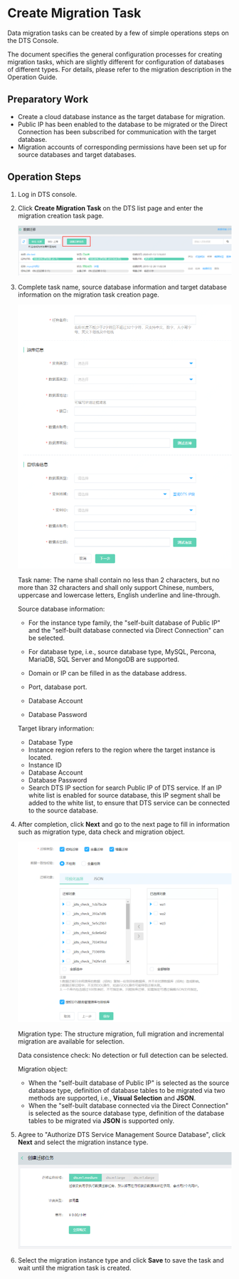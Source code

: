 # Create Migration Task

Data migration tasks can be created by a few of simple operations steps on the DTS Console.

The document specifies the general configuration processes for creating migration tasks, which are slightly different for configuration of databases of different types. For details, please refer to the migration description in the Operation Guide.

## Preparatory Work

- Create a cloud database instance as the target database for migration.
- Public IP has been enabled to the database to be migrated or the Direct Connection has been subscribed for communication with the target database.
- Migration accounts of corresponding permissions have been set up for source databases and target databases.

## Operation Steps

1. Log in DTS console.

2. Click **Create Migration Task** on the DTS list page and enter the migration creation task page.

   ![](../../../../image/Data-Transmission-Service/dts-010.png)

3. Complete task name, source database information and target database information on the migration task creation page.

   ![](../../../../image/Data-Transmission-Service/dts-001.png)

   Task name: The name shall contain no less than 2 characters, but no more than 32 characters and shall only support Chinese, numbers, uppercase and lowercase letters, English underline and line-through.

   Source database information:

   - For the instance type family, the "self-built database of Public IP" and the "self-built database connected via Direct Connection" can be selected.

   - For database type, i.e., source database type, MySQL, Percona, MariaDB, SQL Server and MongoDB are supported.
   - Domain or IP can be filled in as the database address.
   - Port, database port.
   - Database Account
   - Database Password

   Target library information:

   - Database Type
   - Instance region refers to the region where the target instance is located.
   - Instance ID
   - Database Account
   - Database Password
   - Search DTS IP section for search Public IP of DTS service. If an IP white list is enabled for source database, this IP segment shall be added to the white list, to ensure that DTS service can be connected to the source database. 

4. After completion, click **Next** and go to the next page to fill in information such as migration type, data check and migration object.

   ![1568966127085](../../../../image/Data-Transmission-Service/dts-002.png)

   Migration type: The structure migration, full migration and incremental migration are available for selection.

   Data consistence check: No detection or full detection can be selected.

   Migration object:

   - When the "self-built database of Public IP" is selected as the source database type, definition of database tables to be migrated via two methods are supported, i.e., **Visual Selection** and **JSON**.
   - When the "self-built database connected via the Direct Connection" is selected as the source database type, definition of the database tables to be migrated via **JSON** is supported only.

5. Agree to "Authorize DTS Service Management Source Database", click **Next** and select the migration instance type.

   ![image-20200113174954675](../../../../image/Data-Transmission-Service/dts-008.png)

6. Select the migration instance type and click **Save** to save the task and wait until the migration task is created.

